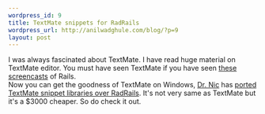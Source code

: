 ```yaml
--- 
wordpress_id: 9
title: TextMate snippets for RadRails
wordpress_url: http://anilwadghule.com/blog/?p=9
layout: post
---
```

I was always fascinated about TextMate. I have read huge material on TextMate editor. You must have seen TextMate if you have seen <a href="http://rubyonrails.com/screenshots">these screencasts</a> of Rails.<br />Now you can get the goodness of TextMate on Windows, <a href="http://drnicwilliams.com/">Dr. Nic</a> has <a href="http://drnicwilliams.com/2006/11/06/post-halloween-radrails-trick-all-textmate-snippets-available/">ported TextMate snippet libraries over RadRails</a>. It's not very same as TextMate but it's a $3000 cheaper. So do check it out.
